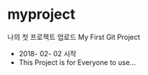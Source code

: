 # myproject
나의 첫 프로젝트 업로드
My First Git Project

- 2018- 02- 02 시작
- This Project is for Everyone to use...

